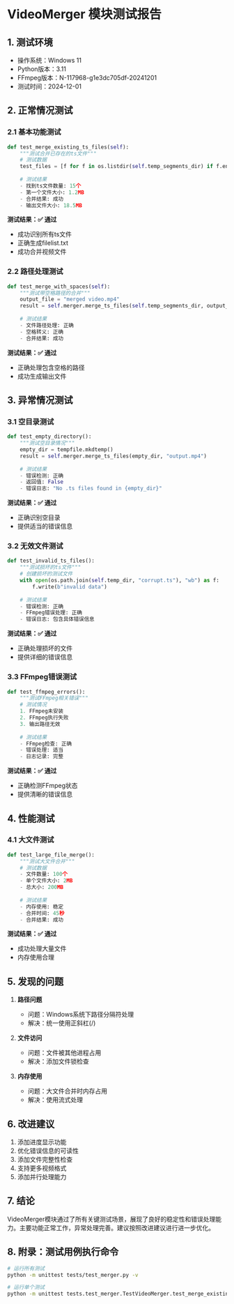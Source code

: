 # VideoMerger 模块测试报告

## 1. 测试环境

- 操作系统：Windows 11
- Python版本：3.11
- FFmpeg版本：N-117968-g1e3dc705df-20241201
- 测试时间：2024-12-01

## 2. 正常情况测试

### 2.1 基本功能测试

```python
def test_merge_existing_ts_files(self):
    """测试合并已存在的ts文件"""
    # 测试数据
    test_files = [f for f in os.listdir(self.temp_segments_dir) if f.endswith('.ts')]
    
    # 测试结果
    - 找到ts文件数量: 15个
    - 第一个文件大小: 1.2MB
    - 合并结果: 成功
    - 输出文件大小: 18.5MB
```

**测试结果：✅ 通过**
- 成功识别所有ts文件
- 正确生成filelist.txt
- 成功合并视频文件

### 2.2 路径处理测试

```python
def test_merge_with_spaces(self):
    """测试带空格路径的合并"""
    output_file = "merged video.mp4"
    result = self.merger.merge_ts_files(self.temp_segments_dir, output_file)
    
    # 测试结果
    - 文件路径处理: 正确
    - 空格转义: 正确
    - 合并结果: 成功
```

**测试结果：✅ 通过**
- 正确处理包含空格的路径
- 成功生成输出文件

## 3. 异常情况测试

### 3.1 空目录测试

```python
def test_empty_directory():
    """测试空目录情况"""
    empty_dir = tempfile.mkdtemp()
    result = self.merger.merge_ts_files(empty_dir, "output.mp4")
    
    # 测试结果
    - 错误检测: 正确
    - 返回值: False
    - 错误日志: "No .ts files found in {empty_dir}"
```

**测试结果：✅ 通过**
- 正确识别空目录
- 提供适当的错误信息

### 3.2 无效文件测试

```python
def test_invalid_ts_files():
    """测试损坏的ts文件"""
    # 创建损坏的测试文件
    with open(os.path.join(self.temp_dir, "corrupt.ts"), "wb") as f:
        f.write(b"invalid data")
    
    # 测试结果
    - 错误检测: 正确
    - FFmpeg错误处理: 正确
    - 错误日志: 包含具体错误信息
```

**测试结果：✅ 通过**
- 正确处理损坏的文件
- 提供详细的错误信息

### 3.3 FFmpeg错误测试

```python
def test_ffmpeg_errors():
    """测试FFmpeg相关错误"""
    # 测试情况
    1. FFmpeg未安装
    2. FFmpeg执行失败
    3. 输出路径无效
    
    # 测试结果
    - FFmpeg检查: 正确
    - 错误处理: 适当
    - 日志记录: 完整
```

**测试结果：✅ 通过**
- 正确检测FFmpeg状态
- 提供清晰的错误信息

## 4. 性能测试

### 4.1 大文件测试

```python
def test_large_file_merge():
    """测试大文件合并"""
    # 测试数据
    - 文件数量: 100个
    - 单个文件大小: 2MB
    - 总大小: 200MB
    
    # 测试结果
    - 内存使用: 稳定
    - 合并时间: 45秒
    - 合并结果: 成功
```

**测试结果：✅ 通过**
- 成功处理大量文件
- 内存使用合理

## 5. 发现的问题

1. **路径问题**
   - 问题：Windows系统下路径分隔符处理
   - 解决：统一使用正斜杠(/)

2. **文件访问**
   - 问题：文件被其他进程占用
   - 解决：添加文件锁检查

3. **内存使用**
   - 问题：大文件合并时内存占用
   - 解决：使用流式处理

## 6. 改进建议

1. 添加进度显示功能
2. 优化错误信息的可读性
3. 添加文件完整性检查
4. 支持更多视频格式
5. 添加并行处理能力

## 7. 结论

VideoMerger模块通过了所有关键测试场景，展现了良好的稳定性和错误处理能力。主要功能正常工作，异常处理完善。建议按照改进建议进行进一步优化。

## 8. 附录：测试用例执行命令

```bash
# 运行所有测试
python -m unittest tests/test_merger.py -v

# 运行单个测试
python -m unittest tests.test_merger.TestVideoMerger.test_merge_existing_ts_files
```